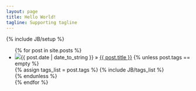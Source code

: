 ```yaml
---
layout: page
title: Hello World!
tagline: Supporting tagline
---
```

{% include JB/setup %}



<ul class="posts">
{% for post in site.posts %}
<li class="post clearfix"><img src="https://secure.gravatar.com/avatar/3b00ffdc531cc40c9f6dad3ab104b208?s=32&d=https://a248.e.akamai.net/assets.github.com%2Fimages%2Fgravatars%2Fgravatar-user-32.png" class="img-circle"><span>{{ post.date | date_to_string }}</span> &raquo; <a href="{{ BASE_PATH }}{{ post.url }}">{{ post.title }}</a>
{% unless post.tags == empty %}    
<div class="tab">
{% assign tags_list = post.tags %}
{% include JB/tags_list %}
</div>	
{% endunless %}  
</li>
{% endfor %}
</ul>



